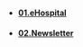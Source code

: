 - #### [01.eHospital](https://github.com/mfurkanayhan/senior-dotnet-developer-roadmap/tree/main/09.Projects/eHospital)
- #### [02.Newsletter](https://github.com/mfurkanayhan/senior-dotnet-developer-roadmap/tree/main/09.Projects/02.Newsletter)